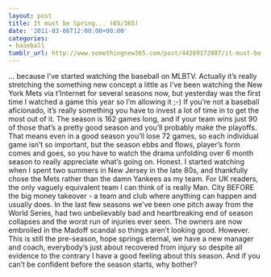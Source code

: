 ```yaml
---
layout: post
title: It must be Spring... (65/365)
date: '2011-03-06T12:00:00+00:00'
categories:
- baseball
tumblr_url: http://www.somethingnew365.com/post/44289172887/it-must-be-spring-65365
---
```

… because I’ve started watching the baseball on MLBTV.
Actually it’s really stretching the something new concept a little as I’ve been watching the New York Mets via t’Internet for several seasons now, but yesterday was the first time I watched a game this year so I’m allowing it ;-)
If you’re not a baseball aficionado, it’s really something you have to invest a lot of time in to get the most out of it. The season is 162 games long, and if your team wins just 90 of those that’s a pretty good season and you’ll probably make the playoffs. That means even in a good season you’ll lose 72 games, so each individual game isn’t so important, but the season ebbs and flows, player’s form comes and goes, so you have to watch the drama unfolding over 6 month season to really appreciate what’s going on. Honest.
I started watching when I spent two summers in New Jersey in the late 80s, and thankfully chose the Mets rather than the damn Yankees as my team. For UK readers, the only vaguely equivalent team I can think of is really Man. City BEFORE the big money takeover - a team and club where anything can happen and usually does.
In the last few seasons we’ve been one pitch away from the World Series, had two unbelievably bad and heartbreaking end of season collapses and the worst run of injuries ever seen. The owners are now embroiled in the Madoff scandal so things aren’t looking good.
However. This is still the pre-season, hope springs eternal, we have a new manager and coach, everybody’s just about recovered from injury so despite all evidence to the contrary I have a good feeling about this season. And if you can’t be confident before the season starts, why bother?
